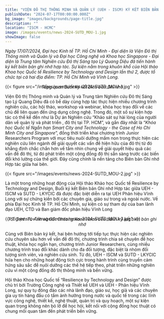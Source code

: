 ```yaml
---
title: "VIỆN ĐÔ THỊ THÔNG MINH VÀ QUẢN LÝ (UEH - ISCM) KÝ KẾT BIÊN BẢN GHI NHỚ HỢP TÁC CÙNG TRUNG TÂM NGHIÊN CỨU ĐÔ THỊ SÁNG TẠO LÝ QUANG DIỆU"
publishDate: "2024-07-17T00:00:00.000Z"
bg_image: "images/backgrounds/page-title.jpg"
description: ""
location: "ISCM - HCMC"
image: /images/events/news-2024-SUTD_MOU-1.jpg
showImage: false
---
```


*Ngày 17/07/2024, Đại học Kinh tế TP. Hồ Chí Minh - Đại diện là Viện Đô thị Thông minh và Quản lý và Đại học Công nghệ và Khoa học Singapore - Đại diện là Trung tâm Nghiên cứu Đô thị Sáng tạo Lý Quang Diệu đã tiến hành ký kết biên bản ghi nhớ hợp tác. Sự kiện nằm trong khuôn khổ của Hội thảo Khoa học Quốc tế Resilience by Technology and Design lần thứ 2, được tổ chức tại cả hai địa điểm: TP. Hồ Chí Minh và Vĩnh Long.*

{{< figure src="/images/events/news-2024-SUTD_MOU-1.jpg" >}}

_<center style="margin-top: -30px">Tổng quan Buổi Ký kết Biên bản Ghi nhớ</center>_

Viện Đô thị Thông minh và Quản lý và Trung tâm Nghiên cứu Đô thị Sáng tạo Lý Quang Diệu đã có bề dày cùng hợp tác thực hiện nhiều chương trình nghiên cứu, các hội thảo, workshop và webinar, khóa học trao đổi về các chủ đề liên quan đến ứng dụng công nghệ. Trong đó, một số sự kiện hợp tác có thể kể đến như là Dự án Nghiên cứu “Khảo sát sự hài lòng của người dân về quản lý và phát triển , đô thị tại TP. HCM”, và gần đây nhất là “*Khóa học Quốc tế Ngắn hạn Smart City and Technology - the Case of Ho Chi Minh City and Singapore*”, đồng thời triển khai chương trình Junior Researchers Program với mục tiêu nuôi dưỡng mầm non trong thực hiện các nghiên cứu liên ngành để giải quyết các vấn đề hiện hữu của đô thị từ đó khẳng định chắc chắn hơn về tầm nhìn chung về giải quyết hiệu quả các vấn đề đô thị, từ đó phát triển một cộng đồng đô thị sẵn sàng trước các biến đổi khó lường của thế giới. Đây cũng chính là nền tảng cho Biên bản Ghi nhớ Hợp tác giữa hai bên. 

{{< figure src="/images/events/news-2024-SUTD_MOU-2.jpg" >}}

Là một trong những hoạt động của  Hội thảo Khảo học Quốc tế Resilience by Technology and Design, Buổi ký kết Biên bản Ghi nhớ Hợp tác giữa UEH - ISCM và SUTD - LKYCIC đã được đặc biệt diễn ra tại UEH Phân hiệu Vĩnh Long với sự chứng kiến bởi các chuyên gia, giáo sư trong và ngoài nước. Về phía Đại học Kinh tế TP. Hồ Chí Minh, sự kiện có sự tham dự của ban lãnh đạo UEH, CTD và Ban giám đốc phân hiệu Vĩnh Long

{{< figure src="/images/events/news-2024-SUTD_MOU-3.jpg" >}}

_<center style="margin-top: -30px">TS. Trịnh Tú Anh và GS. Cheong Koon Hean tiến hành ký kết biên bản ghi nhớ</center>_

Cùng với Biên bản ký kết, hai bên hướng tới tiếp tục thực hiện các nghiên cứu chuyên sâu hơn về vấn đề đô thị, chương trình chia sẻ chuyên đề học thuật, khóa học ngắn hạn, chương trình Junior Researchers, cùng nhiều chương trình trao đổi khác dành cho đa đối tượng, đặc biệt là nhóm đối tượng sinh viên, và nghiên cứu sinh. Từ đó, UEH - ISCM và SUTD - LKYCIC hứa hẹn cho những hoạt động tích cực trong hành trình cùng truyền cảm hứng sâu sắc để nuôi dưỡng các thế hệ tiếp theo, phát triển những nghiên cứu vì một cộng đồng đô thị thông minh và bền vững.

Hội thảo Khoa học Quốc tế “Resilience by Technology and Design” được chủ trì bởi Trường Công nghệ và Thiết kế UEH và UEH - Phân hiệu Vĩnh Long, sự quy tụ đông đảo các nhà lãnh đạo, giáo sư, học giả và các chuyên gia uy tín hàng đầu có tầm ảnh hưởng trong nước và quốc tế trong các lĩnh vực công nghệ, thiết kế, nghệ thuật, quản trị và quy hoạch, một sự kiện quan trọng không nên bỏ lỡ để học hỏi, kết nối với cộng đồng học thuật có chung mối quan tâm đến phát triển bền vững.

